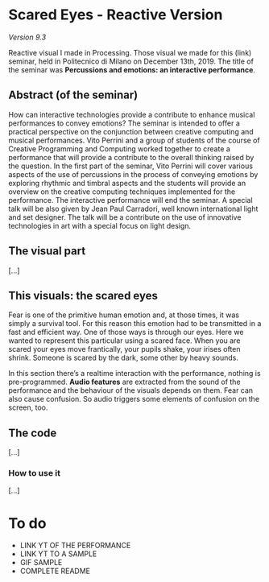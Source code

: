 # Scared Eyes - Reactive Version
*Version 9.3*

Reactive visual I made in Processing. Those visual we made for this (link) seminar, held in Politecnico di Milano on December 13th, 2019. The title of the seminar was **Percussions and emotions: an interactive performance**. 

## Abstract (of the seminar)

How can interactive technologies provide a contribute to enhance musical performances to convey emotions? The seminar is intended to offer a practical perspective on the conjunction between creative computing and musical performances. Vito Perrini and a group of students of the course of Creative Programming and Computing worked together to create a performance that will provide a contribute to the overall thinking raised by the question.
In the first part of the seminar, Vito Perrini will cover various aspects of the use of percussions in the process of conveying emotions by exploring rhythmic and timbral aspects and the students will provide an overview on the creative computing techniques implemented for the performance. The interactive performance will end the seminar.
A special talk will be also given by Jean Paul Carradori, well known international light and set designer. The talk will be a contribute on the use of innovative technologies in art with a special focus on light design.

## The visual part

[...]


## This visuals: the scared eyes

Fear is one of the primitive human emotion and, at those times, it was simply a survival tool. For this reason this emotion had to be transmitted in a fast and efficient way. One of those ways is through our eyes. Here we wanted to represent this particular using a scared face. 
When you are scared your eyes move frantically, your pupils shake, your irises often shrink. Someone is scared by the dark, some other by heavy sounds.

In this section there’s a realtime interaction with the performance, nothing is pre-programmed.
**Audio features** are extracted from the sound of the performance and the behaviour of the visuals depends on them.
Fear can also cause confusion. So audio triggers some elements of confusion on the screen, too.

## The code
[...]

### How to use it
[...]


# To do 
- LINK YT OF THE PERFORMANCE
- LINK YT TO A SAMPLE
- GIF SAMPLE
- COMPLETE README